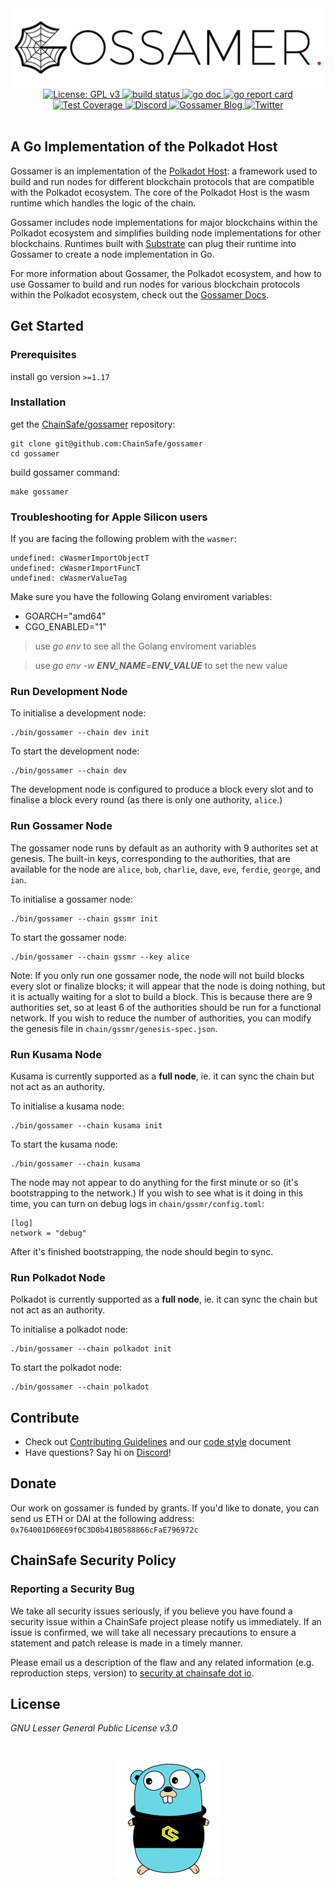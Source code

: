 <div align="center">
  <img alt="Gossamer logo" src="/docs/docs/assets/img/gossamer_banner.png" width="600" />
</div>
<div align="center">
  <a href="https://www.gnu.org/licenses/gpl-3.0">
    <img alt="License: GPL v3" src="https://img.shields.io/badge/License-GPLv3-blue.svg?style=for-the-badge&label=License" height="20"/>
  </a>
    <a href="https://github.com/ChainSafe/gossamer/actions">
    <img alt="build status" src="https://img.shields.io/github/workflow/status/ChainSafe/gossamer/build?branch=development&style=for-the-badge&logo=github&label=build" height="20"/>
  </a>
  <a href="https://godoc.org/github.com/ChainSafe/gossamer">
    <img alt="go doc" src="http://img.shields.io/badge/godoc-reference-5272B4.svg?style=for-the-badge" height="20" />
  </a>
  <a href="https://goreportcard.com/report/github.com/ChainSafe/gossamer">
    <img alt="go report card" src="https://goreportcard.com/badge/github.com/ChainSafe/gossamer?style=for-the-badge" height="20" />
  </a>
</div>
<div align="center">
  <a href="https://app.codecov.io/gh/ChainSafe/gossamer">
    <img alt="Test Coverage" src="https://img.shields.io/codecov/c/github/ChainSafe/gossamer/development?style=for-the-badge" height="20" />
  </a>
    <a href="https://discord.gg/zy8eRF7FG2">
    <img alt="Discord" src="https://img.shields.io/discord/593655374469660673.svg?style=for-the-badge&label=Discord&logo=discord" height="20"/>
  </a>
  <a href="https://medium.com/chainsafe-systems/tagged/polkadot">
    <img alt="Gossamer Blog" src="https://img.shields.io/badge/Medium-grey?style=for-the-badge&logo=medium" height="20" />
  </a>
    <a href="https://medium.com/chainsafe-systems/tagged/polkadot">
    <img alt="Twitter" src="https://img.shields.io/twitter/follow/chainsafeth?color=blue&label=follow&logo=twitter&style=for-the-badge" height="20"/>
  </a>
</div>
<br />

## A Go Implementation of the Polkadot Host

Gossamer is an implementation of the [Polkadot Host](https://github.com/w3f/polkadot-spec): a framework used to build and run nodes for different blockchain protocols that are compatible with the Polkadot ecosystem.  The core of the Polkadot Host is the wasm runtime which handles the logic of the chain.

Gossamer includes node implementations for major blockchains within the Polkadot ecosystem and simplifies building node implementations for other blockchains. Runtimes built with [Substrate](https://github.com/paritytech/substrate) can plug their runtime into Gossamer to create a node implementation in Go.

For more information about Gossamer, the Polkadot ecosystem, and how to use Gossamer to build and run nodes for various blockchain protocols within the Polkadot ecosystem, check out the [Gossamer Docs](https://ChainSafe.github.io/gossamer).

## Get Started

### Prerequisites

install go version `>=1.17`

### Installation

get the [ChainSafe/gossamer](https://github.com/ChainSafe/gossamer) repository:
```
git clone git@github.com:ChainSafe/gossamer
cd gossamer
```

build gossamer command:
```
make gossamer
```
### Troubleshooting for Apple Silicon users

If you are facing the following problem with the `wasmer`:
```
undefined: cWasmerImportObjectT
undefined: cWasmerImportFuncT
undefined: cWasmerValueTag
```
Make sure you have the following Golang enviroment variables:

- GOARCH="amd64"
- CGO_ENABLED="1"

> use _go env_ to see all the Golang enviroment variables

> use _go env -w **ENV_NAME**=**ENV_VALUE**_ to set the new value



### Run Development Node

To initialise a development node:

```
./bin/gossamer --chain dev init
```

To start the development node:
```
./bin/gossamer --chain dev
```

The development node is configured to produce a block every slot and to finalise a block every round (as there is only one authority, `alice`.) 

### Run Gossamer Node

The gossamer node runs by default as an authority with 9 authorites set at genesis. The built-in keys, corresponding to the authorities, that are available for the node are `alice`, `bob`, `charlie`, `dave`, `eve`, `ferdie`, `george`, and `ian`.

To initialise a gossamer node:
```
./bin/gossamer --chain gssmr init
```

To start the gossamer node:
```
./bin/gossamer --chain gssmr --key alice
```

Note: If you only run one gossamer node, the node will not build blocks every slot or finalize blocks; it will appear that the node is doing nothing, but it is actually waiting for a slot to build a block. This is because there are 9 authorities set, so at least 6 of the authorities should be run for a functional network. If you wish to reduce the number of authorities, you can modify the genesis file in `chain/gssmr/genesis-spec.json`.

### Run Kusama Node

Kusama is currently supported as a **full node**, ie. it can sync the chain but not act as an authority.

To initialise a kusama node:
```
./bin/gossamer --chain kusama init
```

To start the kusama node:
```
./bin/gossamer --chain kusama
```

The node may not appear to do anything for the first minute or so (it's bootstrapping to the network.) If you wish to see what is it doing in this time, you can turn on debug logs in `chain/gssmr/config.toml`:

```
[log]
network = "debug"
```

After it's finished bootstrapping, the node should begin to sync. 

### Run Polkadot Node

Polkadot is currently supported as a **full node**, ie. it can sync the chain but not act as an authority.

To initialise a polkadot node:
```
./bin/gossamer --chain polkadot init
```

To start the polkadot node:
```
./bin/gossamer --chain polkadot
```

## Contribute

- Check out [Contributing Guidelines](.github/CONTRIBUTING.md) and our [code style](.github/CODE_STYLE.md) document
- Have questions? Say hi on [Discord](https://discord.gg/Xdc5xjE)!

## Donate

Our work on gossamer is funded by grants. If you'd like to donate, you can send us ETH or DAI at the following address:
`0x764001D60E69f0C3D0b41B0588866cFaE796972c`

## ChainSafe Security Policy

### Reporting a Security Bug

We take all security issues seriously, if you believe you have found a security issue within a ChainSafe
project please notify us immediately. If an issue is confirmed, we will take all necessary precautions 
to ensure a statement and patch release is made in a timely manner.

Please email us a description of the flaw and any related information (e.g. reproduction steps, version) to
[security at chainsafe dot io](mailto:security@chainsafe.io).


## License

_GNU Lesser General Public License v3.0_

<br />
<p align="center">
	<img src="/docs/docs/assets/img/chainsafe_gopher.png">
</p>

